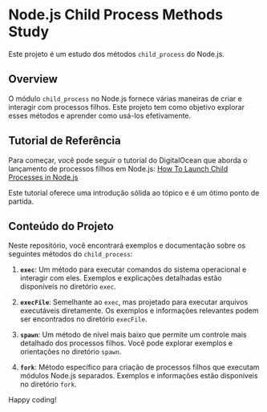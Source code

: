 # Node.js Child Process Methods Study

Este projeto é um estudo dos métodos `child_process` do Node.js.

## Overview

O módulo `child_process` no Node.js fornece várias maneiras de criar e interagir com processos filhos. Este projeto tem como objetivo explorar esses métodos e aprender como usá-los efetivamente.

## Tutorial de Referência

Para começar, você pode seguir o tutorial do DigitalOcean que aborda o lançamento de processos filhos em Node.js:
[How To Launch Child Processes in Node.js](https://www.digitalocean.com/community/tutorials/how-to-launch-child-processes-in-node-js)

Este tutorial oferece uma introdução sólida ao tópico e é um ótimo ponto de partida.

## Conteúdo do Projeto

Neste repositório, você encontrará exemplos e documentação sobre os seguintes métodos do `child_process`:

1. **`exec`**: Um método para executar comandos do sistema operacional e interagir com eles. Exemplos e explicações detalhadas estão disponíveis no diretório `exec`.

2. **`execFile`**: Semelhante ao `exec`, mas projetado para executar arquivos executáveis diretamente. Os exemplos e informações relevantes podem ser encontrados no diretório `execFile`.

3. **`spawn`**: Um método de nível mais baixo que permite um controle mais detalhado dos processos filhos. Você pode explorar exemplos e orientações no diretório `spawn`.

4. **`fork`**: Método específico para criação de processos filhos que executam módulos Node.js separados. Exemplos e informações estão disponíveis no diretório `fork`.

Happy coding!
